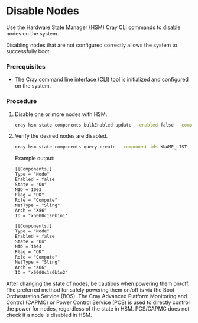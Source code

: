 # Disable Nodes

Use the Hardware State Manager \(HSM\) Cray CLI commands to disable nodes on the system.

Disabling nodes that are not configured correctly allows the system to successfully boot.

### Prerequisites

- The Cray command line interface \(CLI\) tool is initialized and configured on the system.

### Procedure

1.  Disable one or more nodes with HSM.

    ```bash
    cray hsm state components bulkEnabled update --enabled false --component-ids XNAME_LIST
    ```

2.  Verify the desired nodes are disabled.

    ```bash
    cray hsm state components query create --component-ids XNAME_LIST
    ```

    Example output:

    ```
    [[Components]]
    Type = "Node"
    Enabled = false
    State = "On"
    NID = 1003
    Flag = "OK"
    Role = "Compute"
    NetType = "Sling"
    Arch = "X86"
    ID = "x5000c1s0b1n1"

    [[Components]]
    Type = "Node"
    Enabled = false
    State = "On"
    NID = 1004
    Flag = "OK"
    Role = "Compute"
    NetType = "Sling"
    Arch = "X86"
    ID = "x5000c1s0b1n2"
    ```

After changing the state of nodes, be cautious when powering them on/off. The preferred method for safely powering them on/off is via the Boot Orchestration Service \(BOS\). The Cray Advanced Platform Monitoring and Control \(CAPMC\) or Power Control Service \(PCS\) is used to directly control the power for nodes, regardless of the state in HSM. PCS/CAPMC does not check if a node is disabled in HSM.

